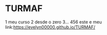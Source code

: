 # TURMAF
1 meu curso 
2 desde o zero
3...
456
este e meu link:https://evelyn00000.github.io/TURMAF/
